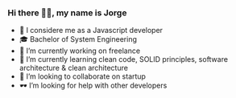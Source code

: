 ### Hi there 👋🏽, my name is Jorge
- 🥉 I considere me as a Javascript developer
- 🎓 Bachelor of System Engineering
- 🔭 I’m currently working on freelance
- 🎨 I’m currently learning clean code, SOLID principles, software architecture & clean architecture
- 👯 I’m looking to collaborate on startup
- 🕶 I’m looking for help with other developers
